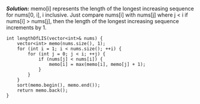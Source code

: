 
***Solution:***
memo[i] represents the length of the longest increasing sequence for nums[0, i], i inclusive.
Just compare nums[i] with nums[j] where j < i
if nums[i] > nums[j], then the length of the longest increasing sequence increments by 1.

```
int lengthOfLIS(vector<int>& nums) {
    vector<int> memo(nums.size(), 1);
    for (int i = 1; i < nums.size(); ++i) {
        for (int j = 0; j < i; ++j) {
            if (nums[j] < nums[i]) {
                memo[i] = max(memo[i], memo[j] + 1);
            }
        }
    }
    sort(memo.begin(), memo.end());
    return memo.back();
}
```
